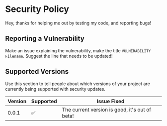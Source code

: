 # Security Policy
Hey, thanks for helping me out by testing my code, and reporting bugs!
## Reporting a Vulnerability
Make an issue explaining the vulnerability, make the title `VULNERABILITY Filename`. Suggest the line that needs to be updated! 

## Supported Versions

Use this section to tell people about which versions of your project are
currently being supported with security updates.

| Version | Supported          | Issue Fixed                                      |
| ------- | ------------------ | --------------                                   |
| 0.0.1   | :white_check_mark: | The current version is good, it's out of beta!   |
